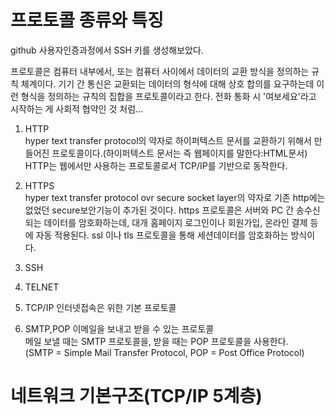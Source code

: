 # 프로토콜 종류와 특징 
github 사용자인증과정에서 SSH 키를 생성해보았다. 

프로토콜은 컴퓨터 내부에서, 또는 컴퓨터 사이에서 데이터의 교환 방식을 정의하는 규칙 체계이다. 기기 간 통신은 교환되는 데이터의 형식에 대해 상호 합의를 요구하는데 이런 형식을 정의하는 규칙의 집합을 프로토콜이라고 한다. 전화 통화 시 '여보세요'라고 시작하는 게 사회적 협약인 것 처럼...

1. HTTP   
     hyper text transfer protocol의 약자로 하이퍼텍스트 문서를 교환하기 위해서 만들어진 프로토콜이다.(하이퍼텍스트 문서는 즉 웹페이지를 말한다:HTML문서)
     HTTP는 웹에서만 사용하는 프로토콜로서 TCP/IP를 기반으로 동작한다.
2. HTTPS   
    hyper text transfer protocol ovr secure socket layer의 약자로 기존 http에는 없었던 secure보안기능이 추가된 것이다.
    https 프로토콜은 서버와 PC 간 송수신되는 데이터를 암호화하는데, 대개 홈페이지 로그인이나 회원가입, 온라인 결제 등에 자동 적용된다.
    ssl 이나 tls 프로토콜을 통해 세션데이터를 암호화하는 방식이다. 
3. SSH
4. TELNET
5. TCP/IP
    인터넷접속은 위한 기본 프로토콜

6. SMTP,POP
    이메일을 보내고 받을 수 있는 프로토콜   
    메일 보낼 때는 SMTP 프로토콜을, 받을 때는 POP 프로토콜을 사용한다.   
    (SMTP = Simple Mail Transfer Protocol, POP = Post Office Protocol)

# 네트워크 기본구조(TCP/IP 5계층)
